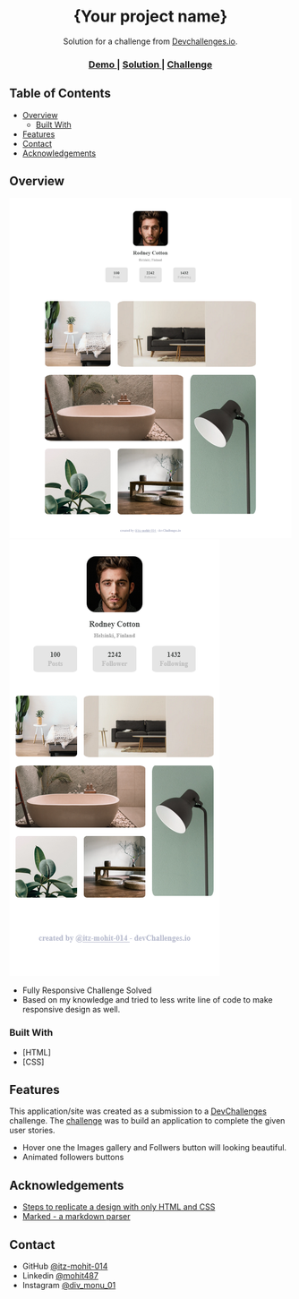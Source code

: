 <!-- Please update value in the {}  -->

<h1 align="center">{Your project name}</h1>

<div align="center">
   Solution for a challenge from  <a href="http://devchallenges.io" target="_blank">Devchallenges.io</a>.
</div>

<div align="center">
  <h3>
    <a href="https://itz-mohit-014.github.io/my-gallery-master-responsive-challenge/">
      Demo
    </a>
    <span> | </span>
    <a href="git@github.com:itz-mohit-014/my-gallery-master-responsive-challenge.git">
      Solution
    </a>
    <span> | </span>
    <a href="https://devchallenges.io/challenges/gcbWLxG6wdennelX7b8I">
      Challenge
    </a>
  </h3>
</div>

<!-- TABLE OF CONTENTS -->

## Table of Contents

- [Overview](#overview)
  - [Built With](#built-with)
- [Features](#features)
- [Contact](#contact)
- [Acknowledgements](#acknowledgements)

<!-- OVERVIEW -->

## Overview

![screenshot](./solved-screenshot/Screenshot%202023-06-21%20at%2013-09-47%20My%20Gallery%20challenge%20devchallenges.png)
![screenshot](./solved-screenshot/Screen%20Shot%202023-06-21%20at%2013.10.28.png)

- Fully Responsive Challenge Solved
- Based on my knowledge and tried to less write line of code to make responsive design as well.


### Built With

- [HTML]
- [CSS]

## Features


This application/site was created as a submission to a [DevChallenges](https://devchallenges.io/challenges) challenge. The [challenge](https://devchallenges.io/challenges/gcbWLxG6wdennelX7b8I) was to build an application to complete the given user stories.

- Hover one the Images gallery and Follwers button will looking beautiful.
- Animated followers buttons


## Acknowledgements

- [Steps to replicate a design with only HTML and CSS](https://devchallenges-blogs.web.app/how-to-replicate-design/)
- [Marked - a markdown parser](https://github.com/chjj/marked)


## Contact


- GitHub [@itz-mohit-014](https://github.com/itz-mohit-014)
- Linkedin [@mohit487](https://www.linkedin.com/in/mohit487/)
- Instagram [@div_monu_01](https://www.instagram.com/div_monu_01/)
